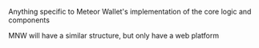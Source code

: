 Anything specific to Meteor Wallet's implementation of the core logic and components

MNW will have a similar structure, but only have a web platform
